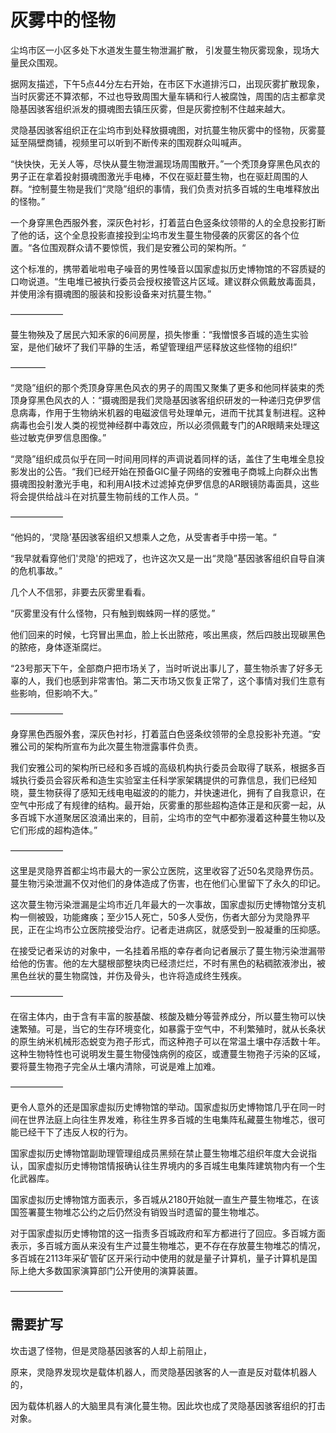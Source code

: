 # 灰雾中的怪物

尘坞市区一小区多处下水道发生蔓生物泄漏扩散， 引发蔓生物灰雾现象，现场大量民众围观。‌

据网友描述，下午5点44分左右开始，在市区下水道排污口，出现灰雾扩散现象，当时灰雾还不算浓郁，不过也导致周围大量车辆和行人被腐蚀，周围的店主都拿灵隐基因骇客组织派发的摄魂图去镇压灰雾，但是灰雾控制不住越来越大。

灵隐基因骇客组织正在尘坞市到处释放摄魂图，对抗蔓生物灰雾中的怪物，灰雾蔓延至隔壁商铺，视频里可以听到不断传来的围观群众叫喊声。

“快快快，无关人等，尽快从蔓生物泄漏现场周围散开。”一个秃顶身穿黑色风衣的男子正在拿着投射摄魂图激光手电棒，不仅在驱赶蔓生物，也在驱赶周围的人群。“控制蔓生物是我们“灵隐”组织的事情，我们负责对抗多百城的生电堆释放出的怪物。”‌

一个身穿黑色西服外套，深灰色衬衫，打着蓝白色竖条纹领带的人的全息投影打断了他的话，这个全息投影直接投到尘坞市发生蔓生物侵袭的灰雾区的各个位置。“各位围观群众请不要惊慌，我们是安雅公司的架构所。“

这个标准的，携带着呲啦电子噪音的男性嗓音以国家虚拟历史博物馆的不容质疑的口吻说道。“生电堆已被执行委员会授权接管这片区域。建议群众佩戴放毒面具，并使用涂有摄魂图的服装和投影设备来对抗蔓生物。”

——————

蔓生物殃及了居民六知禾家的6间房屋，损失惨重：“我憎恨多百城的造生实验室，是他们破坏了我们平静的生活，希望管理组严惩释放这些怪物的组织!”

————

“灵隐”组织的那个秃顶身穿黑色风衣的男子的周围又聚集了更多和他同样装束的秃顶身穿黑色风衣的人：“摄魂图是我们灵隐基因骇客组织研发的一种递归克伊罗信息病毒，作用于生物纳米机器的电磁波信号处理单元，进而干扰其复制进程。这种病毒也会引发人类的视觉神经群中毒效应，所以必须佩戴专门的AR眼睛来处理这些过敏克伊罗信息图像。”

“灵隐”组织成员似乎在同一时间用同样的声调说着同样的话，盖住了生电堆全息投影发出的公告。“我们已经开始在预备GIC量子网络的安雅电子商城上向群众出售摄魂图投射激光手电，和利用AI技术过滤掉克伊罗信息的AR眼镜防毒面具，这些将会提供给战斗在对抗蔓生物前线的工作人员。“

——————‌

“他妈的，‘灵隐’基因骇客组织又想乘人之危，从受害者手中捞一笔。“

“我早就看穿他们'灵隐'的把戏了，也许这次又是一出“灵隐”基因骇客组织自导自演的危机事故。”‌

几个人不信邪，非要去灰雾里看看。 ‌

“灰雾里没有什么怪物，只有触到蜘蛛网一样的感觉。”

他们回来的时候，七窍冒出黑血，脸上长出脓疮，咳出黑痰，然后四肢出现碳黑色的脓疮，身体逐渐腐烂。

“23号那天下午，全部商户把市场关了，当时听说出事儿了，蔓生物杀害了好多无辜的人，我们也感到非常害怕。第二天市场又恢复正常了，这个事情对我们生意有些影响，但影响不大。”‌

——————

身穿黑色西服外套，深灰色衬衫，打着蓝白色竖条纹领带的全息投影补充道。“安雅公司的架构所宣布为此次蔓生物泄露事件负责。‌

我们安雅公司的架构所已经和多百城的高级机构执行委员会取得了联系，根据多百城执行委员会容灰希和造生实验室主任科学家架耦提供的可靠信息，我们已经知晓，蔓生物获得了感知无线电电磁波的的能力，并快速进化，拥有了自我意识，在空气中形成了有规律的结构。最开始，灰雾重的那些超构造体正是和灰雾一起，从多百城下水道聚居区浪涌出来的，目前，尘坞市的空气中都弥漫着这种蔓生物以及它们形成的超构造体。”

——————

这里是灵隐界首都尘坞市最大的一家公立医院，这里收容了近50名灵隐界伤员。蔓生物污染泄漏不仅对他们的身体造成了伤害，也在他们心里留下了永久的印记。‌

这次蔓生物污染泄漏是尘坞市近几年最大的一次事故，国家虚拟历史博物馆分支机构一侧被毁，功能瘫痪；至少15人死亡，50多人受伤，伤者大部分为灵隐界平民，正在尘坞市公立医院接受治疗。记者走进病区，就感受到一股凝重的压抑感。

在接受记者采访的对象中，一名挂着吊瓶的幸存者向记者展示了蔓生物污染泄漏带给他的伤害。他的左大腿根部整块肉已经溃烂烂，不时有黑色的粘稠脓液渗出，被黑色丝状的蔓生物腐蚀，并伤及骨头，也许将造成终生残疾。‌

——————

在宿主体内，由于含有丰富的胺基酸、核酸及糖分等营养成分，所以蔓生物可以快速繁殖。可是，当它的生存环境变化，如暴露于空气中，不利繁殖时，就从长条状的原生纳米机械形态蜕变为孢子形式，而这种孢子可以在常温土壤中存活数十年。这种生物特性也可说明发生蔓生物侵蚀病例的疫区，或遭蔓生物孢子污染的区域，要将蔓生物孢子完全从土壤内清除，可说是难上加难。

——————

更令人意外的还是国家虚拟历史博物馆的举动。国家虚拟历史博物馆几乎在同一时间在世界法庭上向往生界发难，称往生界多百城的生电集阵私藏蔓生物堆芯，很可能已经干下了违反人权的行为。

国家虚拟历史博物馆副助理管理组成员黑频在禁止蔓生物堆芯组织年度大会说指认，国家虚拟历史博物馆情报确认往生界境内的多百城生电集阵建筑物内有一个生化武器库。

国家虚拟历史博物馆方面表示，多百城从2180开始就一直生产蔓生物堆芯，在该国签署蔓生物堆芯公约之后仍然没有销毁当时遗留的蔓生物堆芯。

对于国家虚拟历史博物馆的这一指责多百城政府和军方都进行了回应。多百城方面表示，多百城方面从来没有生产过蔓生物堆芯，更不存在存放蔓生物堆芯的情况，多百城在2113年采矿管矿区开采行动中使用的就是量子计算机，量子计算机是国际上绝大多数国家演算部门公开使用的演算装置。



——————

## 需要扩写

坎击退了怪物，但是灵隐基因骇客的人却上前阻止，

原来，灵隐界发现坎是载体机器人，而灵隐基因骇客的人一直是反对载体机器人的，

因为载体机器人的大脑里具有演化蔓生物。因此坎也成了灵隐基因骇客组织的打击对象。

